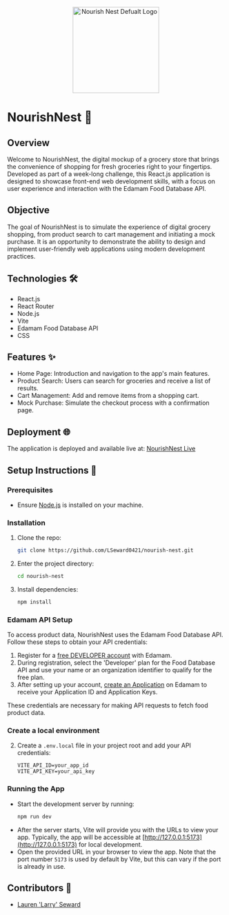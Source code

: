 <p align="center">
  <img src="https://github.com/LSeward0421/nourish-nest/assets/114787710/7effb2e9-72e1-4571-9e1d-26dce3ba423d" alt="Nourish Nest Defualt Logo" width="200px">
</p>


# NourishNest 🌱

## Overview
Welcome to NourishNest, the digital mockup of a grocery store that brings the convenience of shopping for fresh groceries right to your fingertips. Developed as part of a week-long challenge, this React.js application is designed to showcase front-end web development skills, with a focus on user experience and interaction with the Edamam Food Database API.

## Objective
The goal of NourishNest is to simulate the experience of digital grocery shopping, from product search to cart management and initiating a mock purchase. It is an opportunity to demonstrate the ability to design and implement user-friendly web applications using modern development practices.

## Technologies 🛠️
- React.js
- React Router
- Node.js
- Vite
- Edamam Food Database API
- CSS

## Features ✨
- Home Page: Introduction and navigation to the app's main features.
- Product Search: Users can search for groceries and receive a list of results.
- Cart Management: Add and remove items from a shopping cart.
- Mock Purchase: Simulate the checkout process with a confirmation page.

## Deployment 🌐

The application is deployed and available live at: [NourishNest Live](https://nourish-nest.vercel.app/)

## Setup Instructions 🚀

### Prerequisites
- Ensure [Node.js](https://nodejs.org/en/) is installed on your machine.

### Installation
1. Clone the repo:
    ```sh
    git clone https://github.com/LSeward0421/nourish-nest.git
    ```
2. Enter the project directory:
    ```sh
    cd nourish-nest
    ```
3. Install dependencies:
    ```sh
    npm install
    ```

### Edamam API Setup
To access product data, NourishNest uses the Edamam Food Database API. Follow these steps to obtain your API credentials:

1. Register for a [free DEVELOPER account](https://developer.edamam.com/food-database-api) with Edamam.
2. During registration, select the 'Developer' plan for the Food Database API and use your name or an organization identifier to qualify for the free plan.
3. After setting up your account, [create an Application](https://developer.edamam.com/edamam-recipe-api) on Edamam to receive your Application ID and Application Keys.

These credentials are necessary for making API requests to fetch food product data.

### Create a local environment
2. Create a `.env.local` file in your project root and add your API credentials:
    ```env
    VITE_API_ID=your_app_id
    VITE_API_KEY=your_api_key
    ```

### Running the App
- Start the development server by running:
    ```sh
    npm run dev
    ```
- After the server starts, Vite will provide you with the URLs to view your app. Typically, the app will be accessible at [http://127.0.0.1:5173](http://127.0.0.1:5173) for local development.
- Open the provided URL in your browser to view the app. Note that the port number `5173` is used by default by Vite, but this can vary if the port is already in use.


## Contributors 👥
- [Lauren 'Larry' Seward](https://www.linkedin.com/in/l-seward/)

